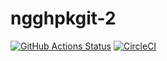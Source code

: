 # ngghpkgit-2

[![GitHub Actions Status](https://github.com/zytx800/ngghpkgit-2/workflows/CI/badge.svg)](https://github.com/zytx800/ngghpkgit-2/actions)
[![CircleCI](https://circleci.com/gh/zytx800/ngghpkgit-2.svg?style=svg)](https://circleci.com/gh/zytx800/ngghpkgit-2)

